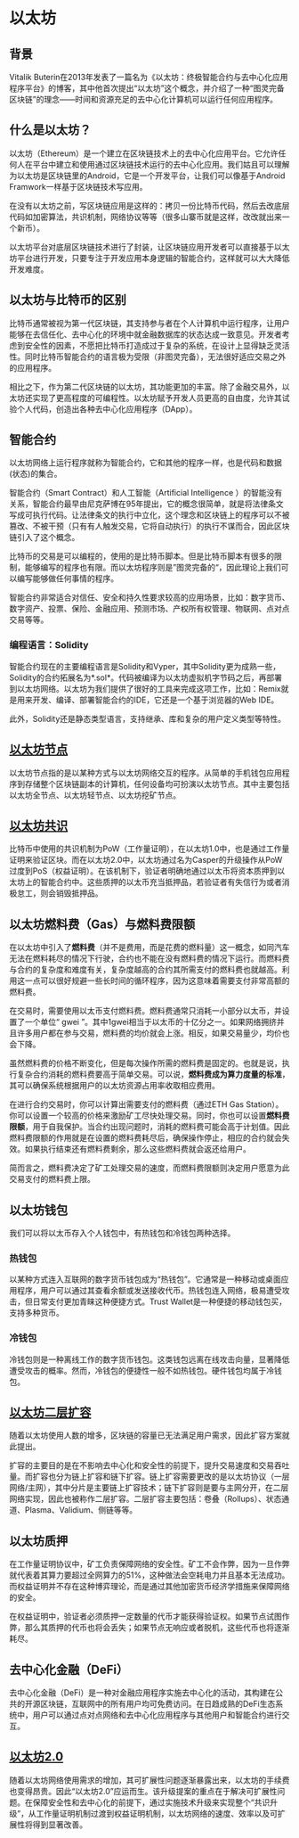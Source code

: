 # 以太坊

## 背景

Vitalik Buterin在2013年发表了一篇名为《以太坊：终极智能合约与去中心化应用程序平台》的博客，其中他首次提出“以太坊”这个概念，并介绍了一种“图灵完备区块链”的理念——时间和资源充足的去中心化计算机可以运行任何应用程序。

## 什么是以太坊？

以太坊（Ethereum）是一个建立在区块链技术上的去中心化应用平台。它允许任何人在平台中建立和使用通过区块链技术运行的去中心化应用。我们姑且可以理解为以太坊是区块链里的Android，它是一个开发平台，让我们可以像基于Android Framwork一样基于区块链技术写应用。

在没有以太坊之前，写区块链应用是这样的：拷贝一份比特币代码，然后去改底层代码如加密算法，共识机制，网络协议等等（很多山寨币就是这样，改改就出来一个新币）。

以太坊平台对底层区块链技术进行了封装，让区块链应用开发者可以直接基于以太坊平台进行开发，只要专注于开发应用本身逻辑的智能合约，这样就可以大大降低开发难度。

## 以太坊与比特币的区别

比特币通常被视为第一代区块链，其支持参与者在个人计算机中运行程序，让用户能够在去信任化、去中心化的环境中就金融数据库的状态达成一致意见。开发者考虑到安全性的因素，不愿把比特币打造成过于复杂的系统，在设计上显得缺乏灵活性。同时比特币智能合约的语言极为受限（非图灵完备），无法很好适应交易之外的应用程序。

相比之下，作为第二代区块链的以太坊，其功能更加的丰富。除了金融交易外，以太坊还实现了更高程度的可编程性。以太坊赋予开发人员更高的自由度，允许其试验个人代码，创造出各种去中心化应用程序（DApp）。

## 智能合约

以太坊网络上运行程序就称为智能合约，它和其他的程序一样，也是代码和数据(状态)的集合。

智能合约（Smart Contract）和人工智能（Artificial Intelligence ）的智能没有关系，智能合约最早由尼克萨博在95年提出，它的概念很简单，就是将法律条文写成可执行代码。让法律条文的执行中立化，这个理念和区块链上的程序可以不被篡改、不被干预（只有有人触发交易，它将自动执行）的执行不谋而合，因此区块链引入了这个概念。

比特币的交易是可以编程的，使用的是比特币脚本。但是比特币脚本有很多的限制，能够编写的程序也有限。而以太坊程序则是”图灵完备的“，因此理论上我们可以编写能够做任何事情的程序。

智能合约非常适合对信任、安全和持久性要求较高的应用场景，比如：数字货币、数字资产、投票、保险、金融应用、预测市场、产权所有权管理、物联网、点对点交易等等。

### 编程语言：Solidity

智能合约现在的主要编程语言是Solidity和Vyper，其中Solidity更为成熟一些，Solidity的合约拓展名为*.sol*。代码被编译为以太坊虚拟机字节码之后，再部署到以太坊网络。以太坊为我们提供了很好的工具来完成这项工作，比如：Remix就是用来开发、编译、部署智能合约的IDE，它还是一个基于浏览器的Web IDE。

此外，Solidity还是静态类型语言，支持继承、库和复杂的用户定义类型等特性。

## [以太坊节点](以太坊节点.md)

以太坊节点指的是以某种方式与以太坊网络交互的程序。从简单的手机钱包应用程序到存储整个区块链副本的计算机，任何设备均可扮演以太坊节点。其中主要包括以太坊全节点、以太坊轻节点、以太坊挖矿节点。

## [以太坊共识](以太坊共识.md)

比特币中使用的共识机制为PoW（工作量证明），在以太坊1.0中，也是通过工作量证明来验证区块。而在以太坊2.0中，以太坊通过名为Casper的升级操作从PoW过度到PoS（权益证明）。在该机制下，验证者明确地通过以太币将资本质押到以太坊上的智能合约中。这些质押的以太币充当抵押品，若验证者有失信行为或者消极怠工，则会销毁抵押品。

## 以太坊燃料费（Gas）与燃料费限额

在以太坊中引入了**燃料费**（并不是费用，而是花费的燃料量）这一概念，如同汽车无法在燃料耗尽的情况下行驶，合约也不能在没有燃料费的情况下运行。而燃料费与合约的复杂度和难度有关，复杂度越高的合约其所需支付的燃料费也就越高。利用这一点可以很好规避一些长时间的循环程序，因为这意味着需要支付非常高额的燃料费。

在交易时，需要使用以太币支付燃料费。燃料费通常只消耗一小部分以太币，并设置了一个单位“ gwei ”。其中1gwei相当于以太币的十亿分之一。如果网络拥挤并且许多用户都在参与交易，燃料费的均价就会上涨。相反，如果交易量少，均价也会下降。

虽然燃料费的价格不断变化，但是每次操作所需的燃料费是固定的。也就是说，执行复杂合约消耗的燃料费要高于简单交易。可以说，**燃料费成为算力度量的标准**，其可以确保系统根据用户的以太坊资源占用率收取相应费用。

在进行合约交易时，你可以计算出需要支付的燃料费（通过ETH Gas Station）。你可以设置一个较高的价格来激励矿工尽快处理交易。同时，你也可以设置**燃料费限额**，用于自我保护。当合约出现问题时，消耗的燃料费可能会高于计划值。因此燃料费限额的作用就是在设置的燃料费耗尽后，确保操作停止，相应的合约就会失效。如果执行结束还有燃料费剩余，那么这些燃料费就会返还给用户。

简而言之，燃料费决定了矿工处理交易的速度，而燃料费限额则决定用户愿意为此交易支付的燃料费上限。

## 以太坊钱包

我们可以将以太币存入个人钱包中，有热钱包和冷钱包两种选择。

### 热钱包

以某种方式连入互联网的数字货币钱包成为“热钱包”。它通常是一种移动或桌面应用程序，用户可以通过其查看余额或发送接收代币。热钱包连入网络，极易遭受攻击，但日常支付更加青睐这种便捷方式。Trust Wallet是一种便捷的移动钱包买，支持多种货币。

### 冷钱包

 冷钱包则是一种离线工作的数字货币钱包。这类钱包远离在线攻击向量，显著降低遭受攻击的概率。然而，冷钱包的便捷性一般不如热钱包。硬件钱包均属于冷钱包。

## [以太坊二层扩容](以太坊二层扩容.md)

随着以太坊使用人数的增多，区块链的容量已无法满足用户需求，因此扩容方案就此提出。

扩容的主要目的是在不影响去中心化和安全性的前提下，提升交易速度和交易吞吐量。而扩容也分为链上扩容和链下扩容。链上扩容需要更改的是以太坊协议（一层网络/主网），其中分片是主要链上扩容技术；链下扩容则是要与主网分开，在二层网络实现，因此也被称作二层扩容。二层扩容主要包括：卷叠（Rollups）、状态通道、Plasma、Validium、侧链等等。

## 以太坊质押

在工作量证明协议中，矿工负责保障网络的安全性。矿工不会作弊，因为一旦作弊就代表着其算力要超过全网算力的51%，这种做法会空耗电力并且基本无法成功。而权益证明并不存在这种博弈理论，而是通过其他加密货币经济学措施来保障网络的安全。

在权益证明中，验证者必须质押一定数量的代币才能获得验证权。如果节点试图作弊，那么其质押的代币也将会丢失；如果节点无响应或者脱机，这些代币也将逐渐耗尽。

## 去中心化金融（DeFi）

去中心化金融（DeFi）是一种对金融应用程序实施去中心化的活动，其构建在公共的开源区块链，互联网中的所有用户均可免费访问。在日趋成熟的DeFi生态系统中，用户可以通过点对点网络和去中心化应用程序与其他用户和智能合约进行交互。

## [以太坊2.0](ethereum2.md)

随着以太坊网络使用需求的增加，其可扩展性问题逐渐暴露出来，以太坊的手续费也变得昂贵。因此“以太坊2.0”应运而生。该升级提案的重点在于解决可扩展性问题。在保障安全性和去中心化的前提下，通过实施技术升级来实现整个“共识升级”，从工作量证明机制过渡到权益证明机制，以太坊网络的速度、效率以及可扩展性将得到显著改善。
